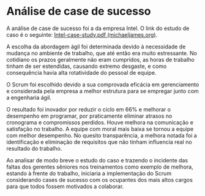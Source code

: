 # Análise de case de sucesso
A análise de case de sucesso foi a da empresa Intel. O link do estudo de caso é o
seguinte: [Intel-case-study.pdf (michaeljames.org)](http://www.michaeljames.org/Intel-case-study.pdf).

A escolha da abordagem ágil foi determinada devido à necessidade de mudança no
ambiente de trabalho, que até então era muito estressante. No cotidiano os prazos
geralmente não eram cumpridos, as horas de trabalho tinham de ser estendidas, causando
extremo desgaste, e como consequência havia alta rotatividade do pessoal de equipe.

O Scrum foi escolhido devido a sua comprovada eficácia em gerenciamento e
considerada pela empresa a melhor estrutura para se empregar junto com a engenharia ágil.

O resultado foi inovador por reduzir o ciclo em 66% e melhorar o desempenho em
programar, por praticamente eliminar atrasos no cronograma e compromissos perdidos.
Houve melhora na comunicação e satisfação no trabalho. A equipe com moral mais baixa se
tornou a equipe com melhor desempenho. No quesito transparência, a melhora notada foi a
identificação e eliminação de requisitos que não tinham influencia real no resultado do
trabalho.

Ao analisar de modo breve o estudo do caso e trazendo o incidente das faltas dos
gerentes sêniores nos treinamentos como exemplo de melhora, estando à frente do trabalho,
iniciaria a implementação do Scrum considerando cases de sucesso com os ocupantes dos
mais altos cargos para que todos fossem motivados a colaborar.